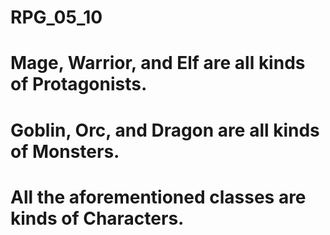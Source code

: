 # RPG_05_10

# Mage, Warrior, and Elf are all kinds of Protagonists.
# Goblin, Orc, and Dragon are all kinds of Monsters.
# All the aforementioned classes are kinds of Characters.